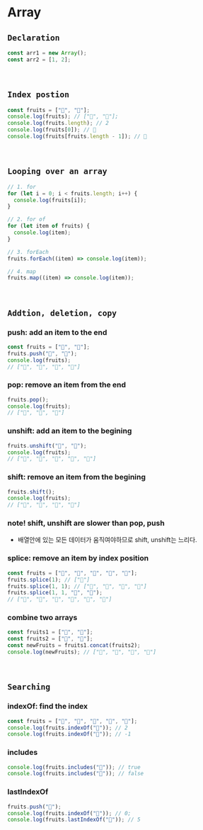 # Array

## `Declaration`

```javascript
const arr1 = new Array();
const arr2 = [1, 2];
```

<br/>

## `Index postion`

```javascript
const fruits = ["🍅", "🍌"];
console.log(fruits); // ["🍅", "🍌"];
console.log(fruits.length); // 2
console.log(fruits[0]); // 🍅
console.log(fruits[fruits.length - 1]); // 🍌
```

<br/>

## `Looping over an array`

```javascript
// 1. for
for (let i = 0; i < fruits.length; i++) {
  console.log(fruits[i]);
}

// 2. for of
for (let item of fruits) {
  console.log(item);
}

// 3. forEach
fruits.forEach((item) => console.log(item));

// 4. map
fruits.map((item) => console.log(item));
```

<br/>

## `Addtion, deletion, copy`

### push: add an item to the end

```javascript
const fruits = ["🍅", "🍌"];
fruits.push("🍓", "🍑");
console.log(fruits);
// ["🍅", "🍌", "🍓", "🍑"]
```

### pop: remove an item from the end

```javascript
fruits.pop();
console.log(fruits);
// ["🍅", "🍌", "🍓"]
```

### unshift: add an item to the begining

```javascript
fruits.unshift("🍓", "🍋");
console.log(fruits);
// ["🍓", "🍋", "🍅", "🍌", "🍓"]
```

### shift: remove an item from the begining

```javascript
fruits.shift();
console.log(fruits);
// ["🍋", "🍅", "🍌", "🍓"]
```

### note! shift, unshift are slower than pop, push

- 배열안에 있는 모든 데이터가 움직여야하므로 shift, unshift는 느리다.

### splice: remove an item by index position

```javascript
const fruits = ["🍎", "🍌", "🍓", "🍑", "🍋"];
fruits.splice(1); // ["🍎"]
fruits.splice(1, 1); // ["🍎", "🍓", "🍑", "🍋"]
fruits.splice(1, 1, "🥝", "🍇");
// ["🍎", "🥝", "🍇", "🍓", "🍑", "🍋"]
```

### combine two arrays

```javascript
const fruits1 = ["🍎", "🍌"];
const fruits2 = ["🍓", "🍑"];
const newFruits = fruits1.concat(fruits2);
console.log(newFruits); // ["🍎", "🍌", "🍓", "🍑"]
```

<br/>

## `Searching`

### indexOf: find the index

```javascript
const fruits = ["🍎", "🍌", "🍓", "🍑", "🍋"];
console.log(fruits.indexOf("🍓")); // 2
console.log(fruits.indexOf("🍆")); // -1
```

### includes

```javascript
console.log(fruits.includes("🍓")); // true
console.log(fruits.includes("🍆")); // false
```

### lastIndexOf

```javascript
fruits.push("🍎");
console.log(fruits.indexOf("🍎")); // 0;
console.log(fruits.lastIndexOf("🍎")); // 5
```
